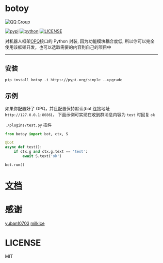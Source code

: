 # botoy

[![QQ Group](https://img.shields.io/badge/QQ%E7%BE%A4-856337734-important?style=flat-square&logo=tencentqq)](https://jq.qq.com/?_wv=1027&k=K8iQy7i7)

[![pypi](https://img.shields.io/pypi/v/botoy?style=flat-square 'pypi')](https://pypi.org/project/botoy/)
[![python](https://img.shields.io/badge/python-3.8+-blue 'python')](https://pypi.org/project/botoy/)
[![LICENSE](https://img.shields.io/github/license/opq-osc/botoy?style=flat-square)](https://github.com/opq-osc/botoy/blob/main/LICENSE)

对机器人框架[OPQ](https://github.com/OPQBOT/OPQ/)接口的 Python 封装,
因为功能模块耦合度低, 所以你可以完全使用该框架开发，也可以选取需要的内容到自己的项目中

---

## 安装

```shell
pip install botoy -i https://pypi.org/simple --upgrade
```

## 示例

如果你配置好了 OPQ，并且配置保持默认(bot 连接地址`http://127.0.0.1:8086`)，
下面示例可实现在收到群消息内容为 `test` 时回复 `ok`

`./plugins/test.py` 插件

```python
from botoy import bot, ctx, S

@bot
async def test():
    if ctx.g and ctx.g.text == 'test':
        await S.text('ok')

bot.run()
```

# [文档](https://botoy.readthedocs.io/)

<!-- # [简单例子](https://github.com/opq-osc/botoy-plugins) -->

<!-- # [插件模板](https://github.com/opq-osc/botoy-plugin-template) -->

# 感谢

[yuban10703](https://github.com/yuban10703)
[milkice](https://github.com/milkice233)

# LICENSE

MIT
